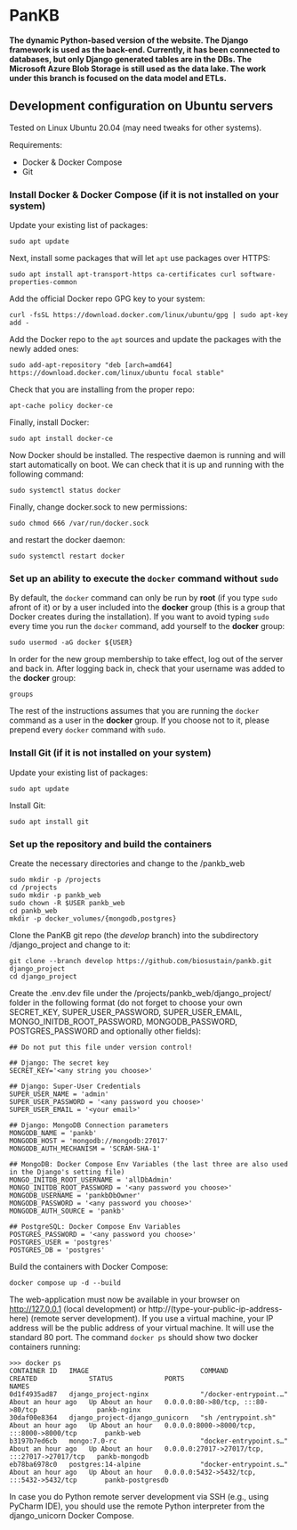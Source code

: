 # PanKB
<b>The dynamic Python-based version of the website. The Django framework is used as the back-end. Currently, it has been connected to databases, but only Django generated tables are in the DBs. The Microsoft Azure Blob Storage is still used as the data lake. The work under this branch is focused on the data model and ETLs.</b>

## Development configuration on Ubuntu servers
Tested on Linux Ubuntu 20.04 (may need tweaks for other systems).

Requirements: 
- Docker & Docker Compose
- Git

### Install Docker & Docker Compose (if it is not installed on your system)
Update your existing list of packages:
```
sudo apt update
```
Next, install some packages that will let `apt` use packages over HTTPS:
```
sudo apt install apt-transport-https ca-certificates curl software-properties-common
```
Add the official Docker repo GPG key to your system:
```
curl -fsSL https://download.docker.com/linux/ubuntu/gpg | sudo apt-key add -
```
Add the Docker repo to the `apt` sources and update the packages with the newly added ones:
```
sudo add-apt-repository "deb [arch=amd64] https://download.docker.com/linux/ubuntu focal stable"
```
Check that you are installing from the proper repo:
```
apt-cache policy docker-ce
```
Finally, install Docker:
```
sudo apt install docker-ce
```
Now Docker should be installed. The respective daemon is running and will start automatically on boot. We can check that it is up and running with the following command:
```
sudo systemctl status docker
```
Finally, change docker.sock to new permissions:
```
sudo chmod 666 /var/run/docker.sock
```
and restart the docker daemon:
```
sudo systemctl restart docker
```
### Set up an ability to execute the `docker` command without `sudo`
By default, the `docker` command can only be run by <b>root</b> (if you type `sudo` afront of it) or by a user included into the <b>docker</b> group (this is a group that Docker creates during the installation). If you want to avoid typing `sudo` every time you run the `docker` command, add yourself to the <b>docker</b> group:
```
sudo usermod -aG docker ${USER}
```
In order for the new group membership to take effect, log out of the server and back in. After logging back in, check that your username was added to the <b>docker</b> group:
```
groups
```
The rest of the instructions assumes that you are running the `docker` command as a user in the <b>docker</b> group. If you choose not to it, please prepend every `docker` command with `sudo`.

### Install Git (if it is not installed on your system)
Update your existing list of packages:
```
sudo apt update
```
Install Git:
```
sudo apt install git
```

### Set up the repository and build the containers
Create the necessary directories and change to the /pankb_web
```
sudo mkdir -p /projects
cd /projects
sudo mkdir -p pankb_web
sudo chown -R $USER pankb_web
cd pankb_web 
mkdir -p docker_volumes/{mongodb,postgres}
```
Clone the PanKB git repo (the <i>develop</i> branch) into the subdirectory /django_project and change to it:
```
git clone --branch develop https://github.com/biosustain/pankb.git django_project
cd django_project
```
Create the .env.dev file under the /projects/pankb_web/django_project/ folder in the following format (do not forget to choose your own SECRET_KEY, SUPER_USER_PASSWORD, SUPER_USER_EMAIL, MONGO_INITDB_ROOT_PASSWORD, MONGODB_PASSWORD, POSTGRES_PASSWORD and optionally other fields):
```
## Do not put this file under version control!

## Django: The secret key
SECRET_KEY='<any string you choose>'

## Django: Super-User Credentials
SUPER_USER_NAME = 'admin'
SUPER_USER_PASSWORD = '<any password you choose>'
SUPER_USER_EMAIL = '<your email>'

## Django: MongoDB Connection parameters
MONGODB_NAME = 'pankb'
MONGODB_HOST = 'mongodb://mongodb:27017'
MONGODB_AUTH_MECHANISM = 'SCRAM-SHA-1'

## MongoDB: Docker Compose Env Variables (the last three are also used in the Django's setting file)
MONGO_INITDB_ROOT_USERNAME = 'allDbAdmin'
MONGO_INITDB_ROOT_PASSWORD = '<any password you choose>'
MONGODB_USERNAME = 'pankbDbOwner'
MONGODB_PASSWORD = '<any password you choose>'
MONGODB_AUTH_SOURCE = 'pankb'

## PostgreSQL: Docker Compose Env Variables
POSTGRES_PASSWORD = '<any password you choose>'
POSTGRES_USER = 'postgres'
POSTGRES_DB = 'postgres'
```
Build the containers with Docker Compose:
```
docker compose up -d --build
```
The web-application must now be available in your browser on http://127.0.0.1 (local development) or http://(type-your-public-ip-address-here) (remote server development). If you use a virtual machine, your IP address will be the public address of your virtual machine. It will use the standard 80 port. The command `docker ps` should show two docker containers running:
```
>>> docker ps
CONTAINER ID   IMAGE                            COMMAND                  CREATED             STATUS             PORTS                                           NAMES
0d1f4935ad87   django_project-nginx             "/docker-entrypoint.…"   About an hour ago   Up About an hour   0.0.0.0:80->80/tcp, :::80->80/tcp               pankb-nginx
30daf00e8364   django_project-django_gunicorn   "sh /entrypoint.sh"      About an hour ago   Up About an hour   0.0.0.0:8000->8000/tcp, :::8000->8000/tcp       pankb-web
b3197b7ed6cb   mongo:7.0-rc                     "docker-entrypoint.s…"   About an hour ago   Up About an hour   0.0.0.0:27017->27017/tcp, :::27017->27017/tcp   pankb-mongodb
eb78ba6978c0   postgres:14-alpine               "docker-entrypoint.s…"   About an hour ago   Up About an hour   0.0.0.0:5432->5432/tcp, :::5432->5432/tcp       pankb-postgresdb
```
In case you do Python remote server development via SSH (e.g., using PyCharm IDE), you should use the remote Python interpreter from the django_unicorn Docker Compose. 

